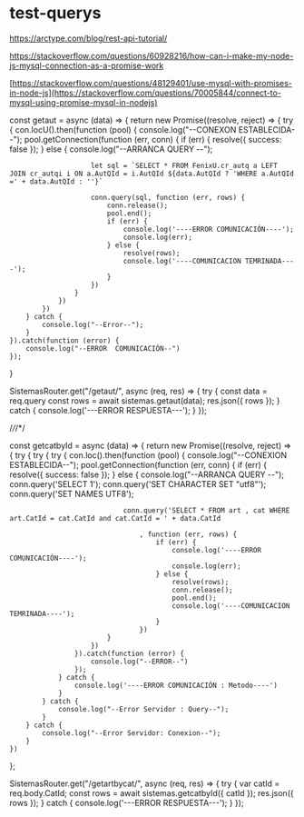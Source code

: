 # test-querys

https://arctype.com/blog/rest-api-tutorial/

https://stackoverflow.com/questions/60928216/how-can-i-make-my-node-js-mysql-connection-as-a-promise-work

[https://stackoverflow.com/questions/48129401/use-mysql-with-promises-in-node-js](https://stackoverflow.com/questions/70005844/connect-to-mysql-using-promise-mysql-in-nodejs)

const getaut = async (data) => {
    return new Promise((resolve, reject) => {
        try {
            con.locU().then(function (pool) {
                console.log("--CONEXON ESTABLECIDA--");
                pool.getConnection(function (err, conn) {
                    if (err) {
                        resolve({ success: false });
                    } else {
                        console.log("--ARRANCA QUERY --");

                        let sql = `SELECT * FROM FenixU.cr_autq a LEFT JOIN cr_autqi i ON a.AutQId = i.AutQId ${data.AutQId ? 'WHERE a.AutQId =' + data.AutQId : ''}`

                        conn.query(sql, function (err, rows) {
                            conn.release();
                            pool.end();
                            if (err) {
                                console.log('----ERROR COMUNICACIÓN----');
                                console.log(err);
                            } else {
                                resolve(rows);
                                console.log('----COMUNICACION TEMRINADA----');
                            }
                        })
                    }
                })
            })
        } catch {
            console.log("--Error--");
        }
    }).catch(function (error) {
        console.log("--ERROR  COMUNICACIÓN--")
    });
}

SistemasRouter.get("/getaut/", async (req, res) => {
    try {
        const data = req.query
        const rows = await sistemas.getaut(data);
        res.json({ rows });
    } catch {
        console.log('---ERROR RESPUESTA---');
    }
});

/*/*/*/

const getcatbyId = async (data) => {
    return new Promise((resolve, reject) => {
        try {
            try {
                try {
                    con.loc().then(function (pool) {
                        console.log("--CONEXION ESTABLECIDA--");
                        pool.getConnection(function (err, conn) {
                            if (err) {
                                resolve({ success: false });
                            } else {
                                console.log("--ARRANCA QUERY --");
                                conn.query('SELECT 1');
                                conn.query('SET CHARACTER SET "utf8"');
                                conn.query('SET NAMES UTF8');

                                conn.query('SELECT * FROM art , cat WHERE art.CatId = cat.CatId and cat.CatId = ' + data.CatId

                                    , function (err, rows) {
                                        if (err) {
                                            console.log('----ERROR COMUNICACIÓN----');
                                            console.log(err);
                                        } else {
                                            resolve(rows);
                                            conn.release();
                                            pool.end();
                                            console.log('----COMUNICACION TEMRINADA----');
                                        }
                                    })
                            }
                        })
                    }).catch(function (error) {
                        console.log("--ERROR--")
                    });
                } catch {
                    console.log('----ERROR COMUNICACIÓN : Metodo----')
                }
            } catch {
                console.log("--Error Servidor : Query--");
            }
        } catch {
            console.log("--Error Servidor: Conexion--");
        }
    })
};

SistemasRouter.get("/getartbycat/", async (req, res) => {
    try {
        var catId = req.body.CatId;
        const rows = await sistemas.getcatbyId({ catId });
        res.json({ rows });
    } catch {
        console.log('---ERROR RESPUESTA---');
    }
});
